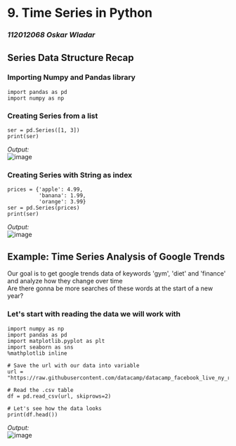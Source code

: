 # 9. Time Series in Python
### *112012068 Oskar Wladar*

## Series Data Structure Recap
### Importing Numpy and Pandas library
	import pandas as pd
	import numpy as np
### Creating Series from a list
	ser = pd.Series([1, 3])
	print(ser) 
*Output:*  
![image](https://github.com/TheGingeros/presentations/assets/81049688/261c5df5-9396-4303-a555-da94786ae626)

### Creating Series with String as index
    prices = {'apple': 4.99,
              'banana': 1.99,
              'orange': 3.99}
    ser = pd.Series(prices)
    print(ser)
*Output:*  
![image](https://github.com/TheGingeros/presentations/assets/81049688/980d0f28-0b58-4379-8e67-466d5cac4434)

## Example: Time Series Analysis of Google Trends  
Our goal is to get google trends data of keywords 'gym', 'diet' and 'finance' and analyze how they change over time  
Are there gonna be more searches of these words at the start of a new year?

### Let's start with reading the data we will work with
	import numpy as np
	import pandas as pd
	import matplotlib.pyplot as plt
	import seaborn as sns
 	%mathplotlib inline

  	# Save the url with our data into variable
  	url = "https://raw.githubusercontent.com/datacamp/datacamp_facebook_live_ny_resolution/master/datasets/multiTimeline.csv"

   	# Read the .csv table
    df = pd.read_csv(url, skiprows=2)

 	# Let's see how the data looks
  	print(df.head())
*Output:*  
![image](https://github.com/TheGingeros/presentations/assets/81049688/9e187f5f-5bfd-4e24-bb64-58b71dbd408a)




